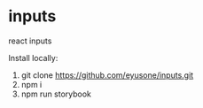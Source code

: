 # inputs
react inputs

Install locally:

1. git clone https://github.com/eyusone/inputs.git
2. npm i
3. npm run storybook
